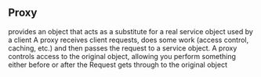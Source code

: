 ## Proxy
provides an object that
acts as a substitute for a real service object used by a client
A proxy receives client requests, does some work (access
control, caching, etc.) and then passes the request to a
service object.
A proxy controls access to the original object, allowing you
perform something either before or after the
Request gets through to the original object